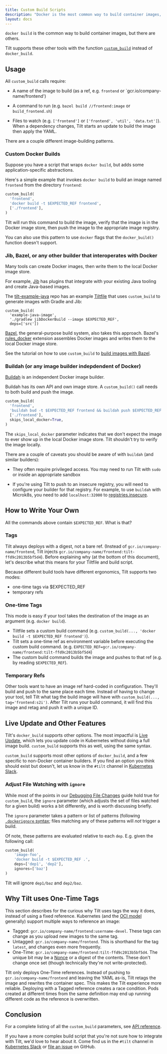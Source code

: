 ```yaml
---
title: Custom Build Scripts
description: "Docker is the most common way to build container images, but there are others. Tilt supports these other tools with the function 'custom_build' instead of 'docker_build'."
layout: docs
---
```


`docker build` is the common way to build container images, but there are others.

Tilt supports these other tools with the function [`custom_build`](https://docs.tilt.dev/api.html#api.custom_build)
instead of `docker_build`.

## Usage

All `custom_build` calls require:

* A name of the image to build (as a ref, e.g. `frontend` or `gcr.io/company-name/frontend')

* A command to run (e.g. `bazel build //frontend:image` or `build_frontend.sh`)

* Files to watch (e.g. `['frontend']` or `['frontend', 'util', 'data.txt']`). When a dependency changes, Tilt starts an update to build the image then apply the YAML.

There are a couple different image-building patterns.

### Custom Docker Builds

Suppose you have a script that wraps `docker build`, but adds some application-specific abstractions.

Here's a simple example that invokes `docker build` to build an image named `frontend` from the directory `frontend`:

```python
custom_build(
  'frontend',
  'docker build -t $EXPECTED_REF frontend',
  ['./frontend'],
)
```

Tilt will run this command to build the image, verify that the image is in the
Docker image store, then push the image to the appropriate image registry.

You can also use this pattern to use `docker` flags that the `docker_build()`
function doesn't support.

### Jib, Bazel, or any other builder that interoperates with Docker

Many tools can create Docker images, then write them to the local Docker image
store.

For example, [Jib](https://github.com/GoogleContainerTools/jib) has plugins that integrate
with your existing Java tooling and create Java-based images.

The [tilt-example-java](https://github.com/tilt-dev/tilt-example-java) repo has an example
[Tiltfile](https://github.com/tilt-dev/tilt-example-java/blob/master/101-jib/Tiltfile)
that uses `custom_build` to generate images with Gradle and Jib:

```
custom_build(
  'example-java-image',
  './gradlew jibDockerBuild --image $EXPECTED_REF',
  deps=['src'])
```

[Bazel](https://github.com/google/bazel), the general-purpose build system, also
takes this approach. Bazel's
[rules_docker](https://github.com/bazelbuild/rules_docker) extension assembles
Docker images and writes them to the local Docker image store.

See the tutorial on how to use `custom_build` to [build images with
Bazel](integrating_bazel_with_tilt.html).

### Buildah (or any image builder indepdendent of Docker)

[Buildah](https://buildah.io/) is an independent Docker image builder.

Buildah has its own API and own image store. A `custom_build()` call needs to
both build and push the image.

```python
custom_build(
  'frontend',
  'buildah bud -t $EXPECTED_REF frontend && buildah push $EXPECTED_REF $EXPECTED_REF',
  ['./frontend'],
  skips_local_docker=True,
)
```

The `skips_local_docker` parameter indicates that we don't expect the image to
ever show up in the local Docker image store. Tilt shouldn't try to verify the
image locally.

There are a couple of caveats you should be aware of with `buildah` (and similar builders):

- They often require privileged access. You may need to run Tilt with `sudo` or
  inside an appropriate sandbox

- If you're using Tilt to push to an insecure registry, you will need to
  configure your builder for that registry. For example, to use `buildah` with
  Microk8s, you need to add `localhost:32000` to
  [registries.insecure](https://github.com/containers/buildah/blob/master/install.md#registriesconf).

## How to Write Your Own

All the commands above contain `$EXPECTED_REF`. What is that?

### Tags

Tilt always deploys with a digest, not a bare ref. (Instead of `gcr.io/company-name/frontend`, Tilt injects `gcr.io/company-name/frontend:tilt-ffd9c2013b5bf5d4`). Before explaining why (at the bottom of this document), let's describe what this means for your Tiltfile and build script.

Because different build tools have different ergonomics, Tilt supports two modes:
* one-time tags via $EXPECTED_REF
* temporary refs

### One-time Tags
This mode is easy if your tool takes the destination of the image as an argument (e.g. `docker build`).
* Tiltfile sets a custom build command (e.g. `custom_build(..., 'docker build -t $EXPECTED_REF frontend')`).
* Tilt sets a one-time ref as environment variable before executing the custom build command. (e.g. `EXPECTED_REF=gcr.io/company-name/frontend:tilt-ffd9c2013b5bf5d4`)
* The custom build command builds the image and pushes to that ref (e.g. by reading `$EXPECTED_REF`).

### Temporary Refs
Other tools want to have an image ref hard-coded in configuration. They'll build and push to the same place each time. Instead of having to change your tool, tell Tilt what tag the build image will have with `custom_build(..., tag='frontend:s2i')`. After Tilt runs your build command, it will find this image and retag and push it with a unique ID.

## Live Update and Other Features
Tilt's `docker_build` supports other options. The most impactful is [Live Update](live_update_tutorial.html), which lets you update code in Kubernetes without doing a full image build.  `custom_build` supports this as well, using the same syntax.

`custom_build` supports most other options of `docker_build`, and a few specific to non-Docker container builders. If you find an option you think should exist but doesn't, let us know in the `#tilt` channel in [Kubernetes Slack](http://slack.k8s.io).

### Adjust File Watching with `ignore`
While most of the points in our [Debugging File Changes](/file_changes.html) guide hold true for `custom_build`, the `ignore` parameter (which adjusts the set of files watched for a given build) works a bit differently, and is worth discussing briefly.

The `ignore` parameter takes a pattern or list of patterns (following [`.dockerignore` syntax](https://docs.docker.com/engine/reference/builder/#dockerignore-file); files matching any of these patterns will _not_ trigger a build.

Of note, these patterns are evaluated relative to each ``dep``. E.g. given the following call:
```python
custom_build(
    'image-foo',
    'docker build -t $EXPECTED_REF .',
    deps=['dep1', 'dep2'],
    ignores=['baz']
)
```
Tilt will ignore `dep1/baz` and `dep2/baz`.

## Why Tilt uses One-Time Tags
This section describes for the curious why Tilt uses tags the way it does, instead of using a fixed reference.
Kubernetes (and the [OCI model](https://github.com/opencontainers/image-spec) generally) support multiple ways to reference an image:
* Tagged: `gcr.io/company-name/frontend:username-devel`. These tags can change as you upload new images to the same tag.
* Untagged: `gcr.io/company-name/frontend`. This is shorthand for the tag `latest`, and changes even more frequently.
* One-Time: `gcr.io/company-name/frontend:tilt-ffd9c2013b5bf5d4`. The unique bit may be a [Nonce](https://en.wikipedia.org/wiki/Cryptographic_nonce) or a digest of the contents. These don't change once set (though technically they're not write-protected).

Tilt only deploys One-Time references. Instead of pushing to `gcr.io/company-name/frontend` and leaving the YAML as-is, Tilt retags the image and rewrites the container spec. This makes the Tilt experience more reliable.  Deploying with a Tagged reference creates a race condition. Pods created at different times from the same definition may end up running different code as the reference is overwritten.

## Conclusion

For a complete listing of all the `custom_build` parameters, see  [API reference](api.html#api.custom_build).

If you have a more complex build script that you're not sure how to integrate
with Tilt, we'd love to hear about it. Come find us in the `#tilt` channel in
[Kubernetes Slack](http://slack.k8s.io) or
[file an issue](https://github.com/tilt-dev/tilt/issues) on GitHub.
